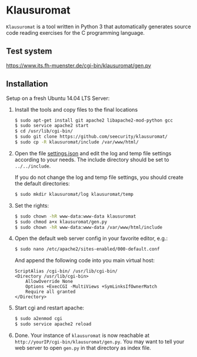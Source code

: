 # Klausuromat

`Klausuromat` is a tool written in Python 3 that automatically generates source code reading exercises for the C programming language.

## Test system
https://www.its.fh-muenster.de/cgi-bin/klausuromat/gen.py

## Installation

Setup on a fresh Ubuntu 14.04 LTS Server:

1. Install the tools and copy files to the final locations
   ```sh
   $ sudo apt-get install git apache2 libapache2-mod-python gcc
   $ sudo service apache2 start
   $ cd /usr/lib/cgi-bin/
   $ sudo git clone https://github.com/seecurity/klausuromat/
   $ sudo cp -R klausuromat/include /var/www/html/
   ```

2. Open the file [settings.json](/settings.json) and edit the log and temp file settings according to your needs.
   The include directory should be set to ``../../include``.
   
   If you do not change the log and temp file settings, you should create the default directories:
   ```sh
   $ sudo mkdir klausuromat/log klausuromat/temp
   ```

3. Set the rights:
   ```sh
   $ sudo chown -hR www-data:www-data klausuromat
   $ sudo chmod a+x klausuromat/gen.py
   $ sudo chown -hR www-data:www-data /var/www/html/include
   ```

4. Open the default web server config in your favorite editor, e.g.:
   ```sh
   $ sudo nano /etc/apache2/sites-enabled/000-default.conf
   ```

   And append the following code into you main virtual host:
   ```
   ScriptAlias /cgi-bin/ /usr/lib/cgi-bin/
   <Directory /usr/lib/cgi-bin>
       AllowOverride None
       Options +ExecCGI -MultiViews +SymLinksIfOwnerMatch
       Require all granted
   </Directory>
   ```

5. Start cgi and restart apache:
   ```sh
   $ sudo a2enmod cgi
   $ sudo service apache2 reload
   ```

6. Done. Your instance of `klausuromat` is now reachable at ``http://yourIP/cgi-bin/klausuromat/gen.py``.
   You may want to tell your web server to open ``gen.py`` in that directory as index file.
